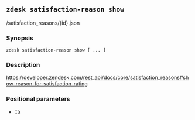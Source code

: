 ## `zdesk satisfaction-reason show`

/satisfaction_reasons/{id}.json

### Synopsis

    zdesk satisfaction-reason show [ ... ]

### Description

https://developer.zendesk.com/rest_api/docs/core/satisfaction_reasons#show-reason-for-satisfaction-rating

### Positional parameters

* `ID`

